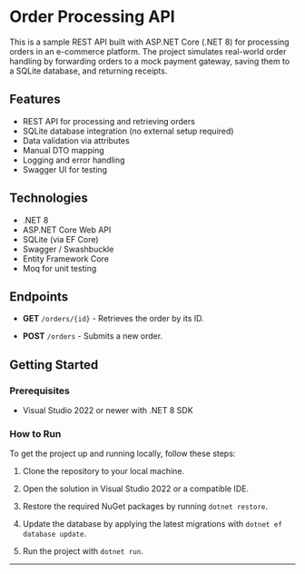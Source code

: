 # Order Processing API

This is a sample REST API built with ASP.NET Core (.NET 8) for processing orders in an e-commerce platform. The project simulates real-world order handling by forwarding orders to a mock payment gateway, saving them to a SQLite database, and returning receipts.

## Features

- REST API for processing and retrieving orders
- SQLite database integration (no external setup required)
- Data validation via attributes
- Manual DTO mapping
- Logging and error handling
- Swagger UI for testing

## Technologies

- .NET 8
- ASP.NET Core Web API
- SQLite (via EF Core)
- Swagger / Swashbuckle
- Entity Framework Core
- Moq for unit testing

## Endpoints

- **GET** `/orders/{id}` - Retrieves the order by its ID.

- **POST** `/orders` - Submits a new order.

## Getting Started

### Prerequisites

- Visual Studio 2022 or newer with .NET 8 SDK

### How to Run

To get the project up and running locally, follow these steps:

1. Clone the repository to your local machine.

2. Open the solution in Visual Studio 2022 or a compatible IDE.

3. Restore the required NuGet packages by running `dotnet restore`.

4. Update the database by applying the latest migrations with `dotnet ef database update`.

5. Run the project with `dotnet run`.

---